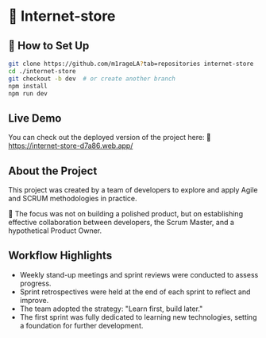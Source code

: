 # 🛒 Internet-store

## 🚀 How to Set Up

```bash
git clone https://github.com/m1rageLA?tab=repositories internet-store
cd ./internet-store
git checkout -b dev  # or create another branch
npm install
npm run dev
```

## Live Demo
You can check out the deployed version of the project here:
🔗 https://internet-store-d7a86.web.app/

## About the Project
This project was created by a team of developers to explore and apply Agile and SCRUM methodologies in practice.

🎯 The focus was not on building a polished product, but on establishing effective collaboration between developers, the Scrum Master, and a hypothetical Product Owner.

## Workflow Highlights
- Weekly stand-up meetings and sprint reviews were conducted to assess progress.
- Sprint retrospectives were held at the end of each sprint to reflect and improve.
- The team adopted the strategy:
  "Learn first, build later."
- The first sprint was fully dedicated to learning new technologies, setting a foundation for further development.
